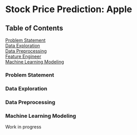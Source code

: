 # Stock Price Prediction: Apple 

## Table of Contents

[Problem Statement](#Problem-Statement) <br>
[Data Exploration](#Data-Exploration) <br>
[Data Preprocessing](#Data-Preprocessing) <br>
[Feature Engineer](#Feature-Engineer) <br>
[Machine Learning Modeling](#Machine-Learning-Modeling) <br>

### Problem Statement

### Data Exploration

### Data Preprocessing

### Machine Learning Modeling

Work in progress

